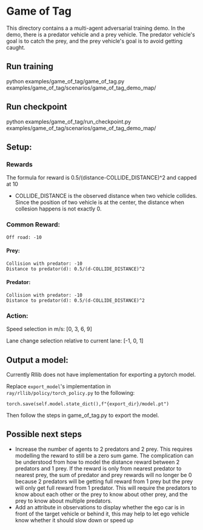 # Game of Tag
This directory contains a a multi-agent adversarial training demo. In the demo, there is a predator vehicle and a prey vehicle.
The predator vehicle's goal is to catch the prey, and the prey vehicle's goal is to avoid getting caught. 

## Run training
python examples/game_of_tag/game_of_tag.py examples/game_of_tag/scenarios/game_of_tag_demo_map/

## Run checkpoint
python examples/game_of_tag/run_checkpoint.py examples/game_of_tag/scenarios/game_of_tag_demo_map/

## Setup:
### Rewards
The formula for reward is 0.5/(distance-COLLIDE_DISTANCE)^2 and capped at 10

- COLLIDE_DISTANCE is the observed distance when two vehicle collides. Since the position of two vehicle is at the center, the distance when collesion happens is not exactly 0. 

### Common Reward:
    Off road: -10

#### Prey:
    Collision with predator: -10
    Distance to predator(d): 0.5/(d-COLLIDE_DISTANCE)^2 
#### Predator:
    Collision with predator: -10
    Distance to predator(d): 0.5/(d-COLLIDE_DISTANCE)^2 

### Action:
Speed selection in m/s: [0, 3, 6, 9]

Lane change selection relative to current lane: [-1, 0, 1]

## Output a model:
Currently Rllib does not have implementation for exporting a pytorch model. 

Replace `export_model`'s implementation in `ray/rllib/policy/torch_policy.py` to the following:
```
torch.save(self.model.state_dict(),f"{export_dir}/model.pt")
```
Then follow the steps in game_of_tag.py to export the model.

## Possible next steps
- Increase the number of agents to 2 predators and 2 prey. 
This requires modelling the reward to still be a zero sum game. The complication can be understood from 
how to model the distance reward between 2 predators and 1 prey. If the reward is only from nearest predator 
to nearest prey, the sum of predator and prey rewards will no longer be 0 because 2 predators will be getting full 
reward from 1 prey but the prey will only get full reward from 1 predator. This will require the predators to know about each 
other or the prey to know about other prey, and the prey to know about multiple predators.
- Add an attribute in observations to display whether the ego car is in front of the target vehicle or behind it, this may 
help to let ego vehicle know whether it should slow down or speed up